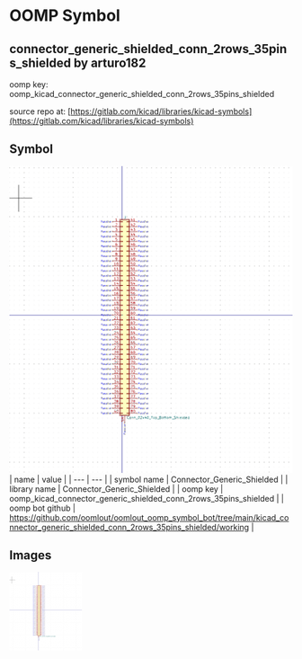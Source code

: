 # OOMP Symbol  
## connector_generic_shielded_conn_2rows_35pins_shielded  by arturo182  
  
oomp key: oomp_kicad_connector_generic_shielded_conn_2rows_35pins_shielded  
  
source repo at: [https://gitlab.com/kicad/libraries/kicad-symbols](https://gitlab.com/kicad/libraries/kicad-symbols)  
## Symbol  
  
[![working.png](working_600.png)](working.png)  
| name | value | 
| --- | --- | 
| symbol name | Connector_Generic_Shielded | 
| library name | Connector_Generic_Shielded | 
| oomp key | oomp_kicad_connector_generic_shielded_conn_2rows_35pins_shielded | 
| oomp bot github | https://github.com/oomlout/oomlout_oomp_symbol_bot/tree/main/kicad_connector_generic_shielded_conn_2rows_35pins_shielded/working | 
## Images  
  
[![working.png](working_140.png)](working.png)  
